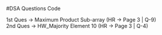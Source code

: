 #DSA Questions Code 

1st Ques -> Maximum Product Sub-array (HR -> Page 3 | Q-9) <br>
2nd Ques -> HW_Majority Element 10 (HR -> Page 3 | Q-4)